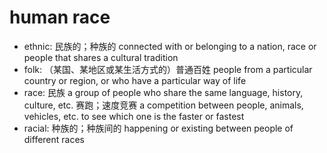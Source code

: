 # human race

- ethnic: 民族的；种族的 connected with or belonging to a nation, race or people that shares a cultural tradition
- folk: （某国、某地区或某生活方式的）普通百姓 people from a particular country or region, or who have a particular way of life
- race: 民族 a group of people who share the same language, history, culture, etc. 赛跑；速度竞赛 a competition between people, animals, vehicles, etc. to see which one is the faster or fastest
- racial: 种族的；种族间的 happening or existing between people of different races


